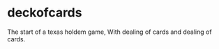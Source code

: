 deckofcards
===========

The start of a texas holdem game, With dealing of cards and dealing of cards.
